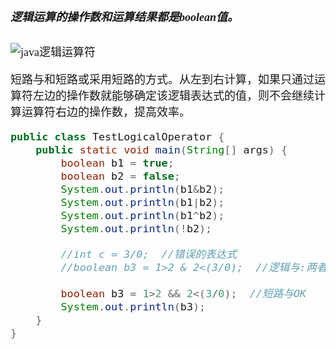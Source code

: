 <font size = 4 face = "黑体">

##### 逻辑运算的操作数和运算结果都是boolean值。


![java逻辑运算符](https://img-blog.csdnimg.cn/20200117132938652.png?x-oss-process=image/watermark,type_ZmFuZ3poZW5naGVpdGk,shadow_10,text_aHR0cHM6Ly9ibG9nLmNzZG4ubmV0L3FxXzQzODA4NzAw,size_16,color_FFFFFF,t_70)


 短路与和短路或采用短路的方式。从左到右计算，如果只通过运算符左边的操作数就能够确定该逻辑表达式的值，则不会继续计算运算符右边的操作数，提高效率。
 
```java
public class TestLogicalOperator {
	public static void main(String[] args) {
		boolean b1 = true;
		boolean b2 = false;
		System.out.println(b1&b2);
		System.out.println(b1|b2);
		System.out.println(b1^b2);
		System.out.println(!b2);
		
		//int c = 3/0;  //错误的表达式
		//boolean b3 = 1>2 & 2<(3/0);  //逻辑与:两者都为true时才为ture
		
		boolean b3 = 1>2 && 2<(3/0);  //短路与OK
		System.out.println(b3);
	}
}
```

 



</font>
